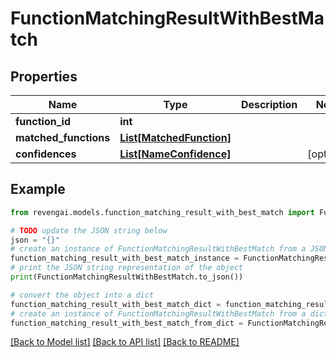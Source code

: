 # FunctionMatchingResultWithBestMatch


## Properties

Name | Type | Description | Notes
------------ | ------------- | ------------- | -------------
**function_id** | **int** |  | 
**matched_functions** | [**List[MatchedFunction]**](MatchedFunction.md) |  | 
**confidences** | [**List[NameConfidence]**](NameConfidence.md) |  | [optional] 

## Example

```python
from revengai.models.function_matching_result_with_best_match import FunctionMatchingResultWithBestMatch

# TODO update the JSON string below
json = "{}"
# create an instance of FunctionMatchingResultWithBestMatch from a JSON string
function_matching_result_with_best_match_instance = FunctionMatchingResultWithBestMatch.from_json(json)
# print the JSON string representation of the object
print(FunctionMatchingResultWithBestMatch.to_json())

# convert the object into a dict
function_matching_result_with_best_match_dict = function_matching_result_with_best_match_instance.to_dict()
# create an instance of FunctionMatchingResultWithBestMatch from a dict
function_matching_result_with_best_match_from_dict = FunctionMatchingResultWithBestMatch.from_dict(function_matching_result_with_best_match_dict)
```
[[Back to Model list]](../README.md#documentation-for-models) [[Back to API list]](../README.md#documentation-for-api-endpoints) [[Back to README]](../README.md)


